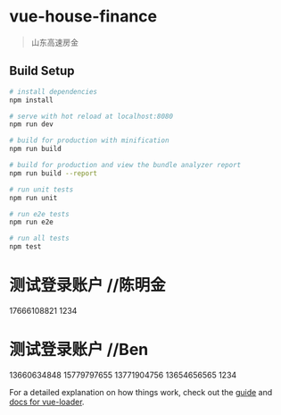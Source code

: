 # vue-house-finance

> 山东高速房金

## Build Setup

``` bash
# install dependencies
npm install

# serve with hot reload at localhost:8080
npm run dev

# build for production with minification
npm run build

# build for production and view the bundle analyzer report
npm run build --report

# run unit tests
npm run unit

# run e2e tests
npm run e2e

# run all tests
npm test
```

# 测试登录账户 //陈明金
17666108821
1234

# 测试登录账户 //Ben
13660634848   15779797655   13771904756  13654656565
1234

For a detailed explanation on how things work, check out the [guide](http://vuejs-templates.github.io/webpack/) and [docs for vue-loader](http://vuejs.github.io/vue-loader).
